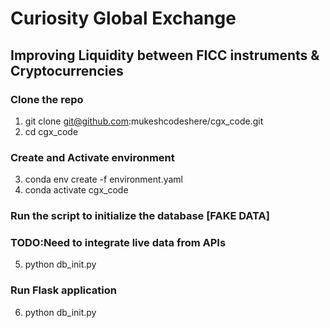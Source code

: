 # Curiosity Global Exchange  
## Improving Liquidity between FICC instruments & Cryptocurrencies

### Clone the repo
1) git clone git@github.com:mukeshcodeshere/cgx_code.git
2) cd cgx_code

### Create and Activate environment 
3) conda env create -f environment.yaml
4) conda activate cgx_code

### Run the script to initialize the database [FAKE DATA] 
### TODO:Need to integrate live data from APIs
5) python db_init.py

### Run Flask application
6) python db_init.py
